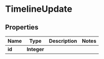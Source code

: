 # TimelineUpdate

## Properties
Name | Type | Description | Notes
------------ | ------------- | ------------- | -------------
**id** | **Integer** |  | 
